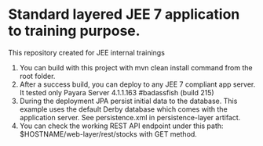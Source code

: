 # Standard layered JEE 7 application to training purpose.
This repository created for JEE internal trainings

1. You can build with this project with mvn clean install command from the root folder.
2. After a success build, you can deploy to any JEE 7 compliant app server. It tested only Payara Server 4.1.1.163 #badassfish (build 215)
3. During the deployment JPA persist initial data to the database. This example uses the default Derby database which comes with the  application server. See persistence.xml in persistence-layer artifact.
4. You can check the working REST API endpoint under this path: $HOSTNAME/web-layer/rest/stocks with GET method.
